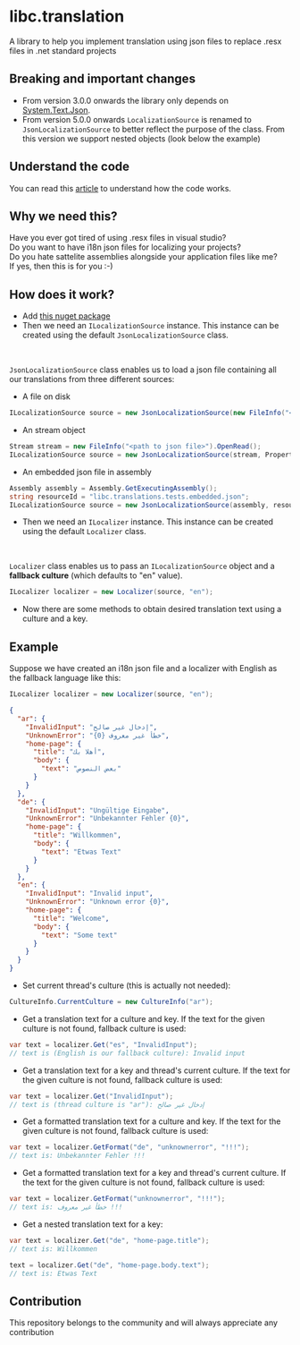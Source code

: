 # libc.translation

A library to help you implement translation using json files to replace .resx files in .net standard projects

## Breaking and important changes

- From version 3.0.0 onwards the library only depends on [System.Text.Json](https://www.nuget.org/packages/System.Text.Json).
- From version 5.0.0 onwards `LocalizationSource` is renamed to `JsonLocalizationSource` to better reflect the purpose of the class. From this version we support nested objects (look below the example)

## Understand the code

You can read this [article](https://sfmohassel.medium.com/c-how-to-use-a-simple-form-of-i18n-instead-of-resource-files-resx-files-26eec9460a88) to understand how the code works.

## Why we need this?

Have you ever got tired of using .resx files in visual studio?
<br/>
Do you want to have i18n json files for localizing your projects?
<br/>
Do you hate sattelite assemblies alongside your application files like me?
<br/>
If yes, then this is for you :-)

## How does it work?

- Add [this nuget package](https://www.nuget.org/packages/libc.translation/)
- Then we need an `ILocalizationSource` instance. This instance can be created using the default `JsonLocalizationSource` class.
<br/>

`JsonLocalizationSource` class enables us to load a json file containing all our translations from three different sources:

  - A file on disk
  
  ```csharp
  ILocalizationSource source = new JsonLocalizationSource(new FileInfo("<path to json file>"), PropertyCaseSensitivity.CaseSensitive);
  ```
  
  - An stream object
  
  ```csharp
  Stream stream = new FileInfo("<path to json file>").OpenRead();
  ILocalizationSource source = new JsonLocalizationSource(stream, PropertyCaseSensitivity.CaseSensitive);
  ```
  
  - An embedded json file in assembly
  
  ```csharp
  Assembly assembly = Assembly.GetExecutingAssembly();
  string resourceId = "libc.translations.tests.embedded.json";
  ILocalizationSource source = new JsonLocalizationSource(assembly, resourceId, PropertyCaseSensitivity.CaseSensitive);
  ```

- Then we need an `ILocalizer` instance. This instance can be created using the default `Localizer` class.
<br/>

`Localizer` class enables us to pass an `ILocalizationSource` object and a __fallback culture__ (which defaults to "en" value).

```csharp
ILocalizer localizer = new Localizer(source, "en");
```

- Now there are some methods to obtain desired translation text using a culture and a key.

## Example

Suppose we have created an i18n json file and a localizer with English as the fallback language like this:

```csharp
ILocalizer localizer = new Localizer(source, "en");
```

```json
{
  "ar": {
    "InvalidInput": "إدخال غير صالح",
    "UnknownError": "خطأ غير معروف {0}",
    "home-page": {
      "title": "أهلا بك",
      "body": {
        "text": "بعض النصوص"
      } 
    } 
  },
  "de": {
    "InvalidInput": "Ungültige Eingabe",
    "UnknownError": "Unbekannter Fehler {0}",
    "home-page": {
      "title": "Willkommen",
      "body": {
        "text": "Etwas Text"
      }
    }
  },
  "en": {
    "InvalidInput": "Invalid input",
    "UnknownError": "Unknown error {0}",
    "home-page": {
      "title": "Welcome",
      "body": {
        "text": "Some text"
      }
    }
  }
}
```

- Set current thread's culture (this is actually not needed):

```csharp
CultureInfo.CurrentCulture = new CultureInfo("ar");
```

- Get a translation text for a culture and key. If the text for the given culture is not found, fallback culture is used:

```csharp
var text = localizer.Get("es", "InvalidInput");
// text is (English is our fallback culture): Invalid input
```

- Get a translation text for a key and thread's current culture. If the text for the given culture is not found, fallback culture is used:

```csharp
var text = localizer.Get("InvalidInput");
// text is (thread culture is "ar"): إدخال غير صالح
```

- Get a formatted translation text for a culture and key. If the text for the given culture is not found, fallback culture is used:

```csharp
var text = localizer.GetFormat("de", "unknownerror", "!!!");
// text is: Unbekannter Fehler !!!
```

- Get a formatted translation text for a key and thread's current culture. If the text for the given culture is not found, fallback culture is used:

```csharp
var text = localizer.GetFormat("unknownerror", "!!!");
// text is: خطأ غير معروف !!!
```

- Get a nested translation text for a key:

```csharp
var text = localizer.Get("de", "home-page.title");
// text is: Willkommen

text = localizer.Get("de", "home-page.body.text");
// text is: Etwas Text
```

## Contribution

This repository belongs to the community and will always appreciate any contribution

